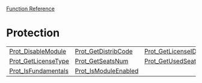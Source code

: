 [Function Reference](../README.md)

# Protection
| | | |
|---|---|---|
| [Prot_DisableModule](../Functions/Prot_DisableModule.md) | [Prot_GetDistribCode](../Functions/Prot_GetDistribCode.md) | [Prot_GetLicenseID](../Functions/Prot_GetLicenseID.md) |
| [Prot_GetLicenseType](../Functions/Prot_GetLicenseType.md) | [Prot_GetSeatsNum](../Functions/Prot_GetSeatsNum.md) | [Prot_GetUsedSeatsNum](../Functions/Prot_GetUsedSeatsNum.md) |
| [Prot_IsFundamentals](../Functions/Prot_IsFundamentals.md) | [Prot_IsModuleEnabled](../Functions/Prot_IsModuleEnabled.md) 
